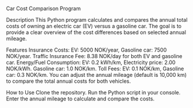 Car Cost Comparison Program

Description
This Python program calculates and compares the annual total costs of owning an electric car (EV) versus a gasoline car. The goal is to provide a clear overview of the cost differences based on selected annual mileage.

Features
Insurance Costs: EV: 5000 NOK/year, Gasoline car: 7500 NOK/year.
Traffic Insurance Fee: 8.38 NOK/day for both EV and gasoline car.
Energy/Fuel Consumption:
EV: 0.2 kWh/km, Electricity price: 2.00 NOK/kWh.
Gasoline car: 1.0 NOK/km.
Toll Fees:
EV: 0.1 NOK/km, Gasoline car: 0.3 NOK/km.
You can adjust the annual mileage (default is 10,000 km) to compare the total annual costs for both vehicles.

How to Use
Clone the repository.
Run the Python script in your console.
Enter the annual mileage to calculate and compare the costs.

